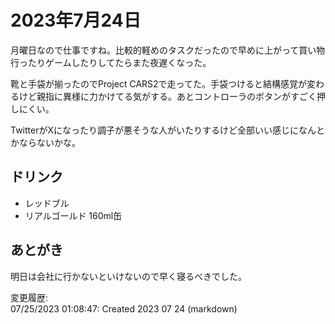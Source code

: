 # 2023年7月24日

月曜日なので仕事ですね。比較的軽めのタスクだったので早めに上がって買い物行ったりゲームしたりしてたらまた夜遅くなった。

靴と手袋が揃ったのでProject CARS2で走ってた。手袋つけると結構感覚が変わるけど親指に異様に力かけてる気がする。あとコントローラのボタンがすごく押しにくい。

TwitterがXになったり調子が悪そうな人がいたりするけど全部いい感じになんとかならないかな。

## ドリンク

- レッドブル
- リアルゴールド 160ml缶

## あとがき

明日は会社に行かないといけないので早く寝るべきでした。

変更履歴:  
07/25/2023 01:08:47: Created 2023 07 24 (markdown)  
